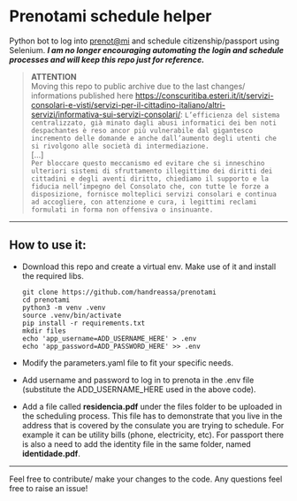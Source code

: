 # Prenotami schedule helper
Python bot to log into [prenot@mi](prenotami.esteri.it) and schedule citizenship/passport using Selenium. ***I am no longer encouraging automating the login and schedule processes and will keep this repo just for reference.*** <br>

> **ATTENTION**<br>
> Moving this repo to public archive due to the last changes/ informations published here https://conscuritiba.esteri.it/it/servizi-consolari-e-visti/servizi-per-il-cittadino-italiano/altri-servizi/informativa-sui-servizi-consolari/:
>  ```L’efficienza del sistema centralizzato, già minato dagli abusi informatici dei ben noti despachantes è reso ancor più vulnerabile dal gigantesco incremento delle domande e anche dall’aumento degli utenti che si rivolgono alle società di intermediazione.```<br>
>[...]<br>
>```Per bloccare questo meccanismo ed evitare che si inneschino ulteriori sistemi di sfruttamento illegittimo dei diritti dei cittadini e degli aventi diritto, chiediamo il supporto e la fiducia nell’impegno del Consolato che, con tutte le forze a disposizione, fornisce molteplici servizi consolari e continua ad accogliere, con attenzione e cura, i legittimi reclami formulati in forma non offensiva o insinuante.```

---

## How to use it:

- Download this repo and create a virtual env. Make use of it and install the required libs.
    ```
    git clone https://github.com/handreassa/prenotami
    cd prenotami
    python3 -m venv .venv
    source .venv/bin/activate
    pip install -r requirements.txt
    mkdir files
    echo 'app_username=ADD_USERNAME_HERE' > .env
    echo 'app_password=ADD_PASSWORD_HERE' >> .env
    ```

- Modify the parameters.yaml file to fit your specific needs.

- Add username and password to log in to prenota in the .env file (substitute the ADD_USERNAME_HERE used in the above code).

- Add a file called **residencia.pdf** under the files folder to be uploaded in the scheduling process. This file has to demonstrate that you live in the address that is covered by the consulate you are trying to schedule. For example it can be utility bills (phone, electricity, etc). For passport there is also a need to add the identity file in the same folder, named **identidade.pdf**. 

---

Feel free to contribute/ make your changes to the code. Any questions feel free to raise an issue!

